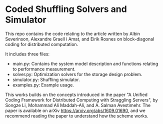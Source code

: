# Coded Shuffling Solvers and Simulator
This repo contains the code relating to the article written by Albin Severinson, Alexandre Graell i Amat, and Eirik Rosnes on block-diagonal coding for distributed computation.

It includes three files:
* main.py: Contains the system model description and functions relating to performance measurement.
* solver.py: Optimization solvers for the storage design problem.
* simulator.py: Shuffling simulator.
* examples.py: Example usage.

This works builds on the concepts introduced in the paper "A Unified Coding Framework for Distributed Computing with Straggling Servers", by Songze Li, Mohammad Ali Maddah-Ali, and A. Salman Avestimehr. The paper is available on arXiv https://arxiv.org/abs/1609.01690, and we recommend reading the paper to understand how the scheme works.